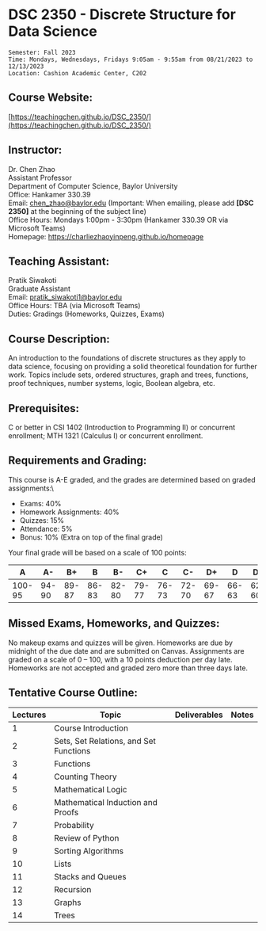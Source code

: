 # DSC 2350 - Discrete Structure for Data Science

```
Semester: Fall 2023 
Time: Mondays, Wednesdays, Fridays 9:05am - 9:55am from 08/21/2023 to 12/13/2023
Location: Cashion Academic Center, C202
```

## Course Website:
[https://teachingchen.github.io/DSC_2350/](https://teachingchen.github.io/DSC_2350/)

## Instructor:
Dr. Chen Zhao\
Assistant Professor\
Department of Computer Science, Baylor University\
Office: Hankamer 330.39\
Email: chen_zhao@baylor.edu (Important: When emailing, please add **[DSC 2350]** at the beginning of the subject line)\
Office Hours: Mondays 1:00pm - 3:30pm (Hankamer 330.39 OR via Microsoft Teams)\
Homepage: https://charliezhaoyinpeng.github.io/homepage

## Teaching Assistant:
Pratik Siwakoti\
Graduate Assistant\
Email: pratik_siwakoti1@baylor.edu\
Office Hours: TBA (via Microsoft Teams)\
Duties: Gradings (Homeworks, Quizzes, Exams)

## Course Description:
An introduction to the foundations of discrete structures as they apply to data science, focusing on providing a solid theoretical foundation for further work. Topics include sets, ordered structures, graph and trees, functions, proof techniques, number systems, logic, Boolean algebra, etc.

## Prerequisites:
C or better in CSI 1402 (Introduction to Programming II) or concurrent enrollment; MTH 1321 (Calculus I) or concurrent enrollment.

## Requirements and Grading: 
This course is A-E graded, and the grades are determined based on graded assignments:\
* Exams: 40% 
* Homework Assignments: 40%
* Quizzes: 15% 
* Attendance: 5% 
* Bonus: 10% (Extra on top of the final grade)

Your final grade will be based on a scale of 100 points:

| A      | A-    | B+    | B     | B-    | C+    | C     | C-    | D+    | D     | D-    | E    |
|--------|-------|-------|-------|-------|-------|-------|-------|-------|-------|-------|------|
| 100-95 | 94-90 | 89-87 | 86-83 | 82-80 | 79-77 | 76-73 | 72-70 | 69-67 | 66-63 | 62-60 | 59-0 |

## Missed Exams, Homeworks, and Quizzes:
No makeup exams and quizzes will be given. Homeworks are due by midnight of the due date and are submitted on Canvas. Assignments are graded on a scale of 0 – 100, with a 10 points deduction per day late. Homeworks are not accepted and graded zero more than three days late.


## Tentative Course Outline:

| Lectures  | Topic                                                                                   	    | Deliverables               	| Notes 	|
|---------	|------------------------------------------------------------------------------------------	    |---------------------------	|-------	|
| 1       	| Course Introduction                                                                     	    |                             |       	|
| 2       	| Sets, Set Relations, and Set Functions  	                                                    |                	            |       	|
| 3       	| Functions                                                                    	                |                     	|       	|
| 4       	| Counting Theory                                                                           	  |                       	  |       	|
| 5       	| Mathematical Logic  	                                                                        |                          	  |       	|
| 6       	| Mathematical Induction and Proofs                                             	              |                  	    |       	|
| 7       	| Probability                                            	                                      |                 	    |       	|
| 8       	| Review of Python                                                             	                |                      	|       	|
| 9       	| Sorting Algorithms                                                           	                |                     	|       	|
| 10       	| Lists                                                                        	                |                      	|       	|
| 11       	| Stacks and Queues                                                            	                |                      	|       	|
| 12       	| Recursion                                                                                	    |                    	        |       	|
| 13       	| Graphs                                                  	                                    |                    	        |       	|
| 14       	| Trees                                                 	                                      |               	        |       	|
      











































